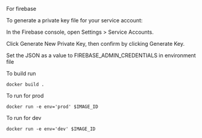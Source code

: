 For firebase

To generate a private key file for your service account:

In the Firebase console, open Settings > Service Accounts.

Click Generate New Private Key, then confirm by clicking Generate Key.

Set the JSON as a value to FIREBASE_ADMIN_CREDENTIALS in environment file


To build run

`docker build .`

To run for prod

`docker run -e env='prod' $IMAGE_ID`

To run for dev

`docker run -e env='dev' $IMAGE_ID`
